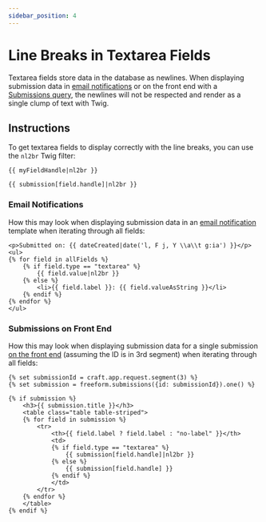 ```yaml
---
sidebar_position: 4
---
```


# Line Breaks in Textarea Fields

Textarea fields store data in the database as newlines. When displaying submission data in [email notifications](../../forms/email-notifications.mdx) or on the front end with a [Submissions query](../../templates/queries/submissions.mdx), the newlines will not be respected and render as a single clump of text with Twig.

## Instructions

To get textarea fields to display correctly with the line breaks, you can use the `nl2br` Twig filter:

```
{{ myFieldHandle|nl2br }}
```

```
{{ submission[field.handle]|nl2br }}
```

### Email Notifications

How this may look when displaying submission data in an [email notification](../../forms/email-notifications.mdx) template when iterating through all fields:

```twig showLineNumbers {4-6}
<p>Submitted on: {{ dateCreated|date('l, F j, Y \\a\\t g:ia') }}</p>
<ul>
{% for field in allFields %}
    {% if field.type == "textarea" %}
        {{ field.value|nl2br }}
    {% else %}
        <li>{{ field.label }}: {{ field.valueAsString }}</li>
    {% endif %}
{% endfor %}
</ul>
```

### Submissions on Front End

How this may look when displaying submission data for a single submission [on the front end](../../templates/queries/submissions.mdx) (assuming the ID is in 3rd segment) when iterating through all fields:

```twig showLineNumbers {11-13}
{% set submissionId = craft.app.request.segment(3) %}
{% set submission = freeform.submissions({id: submissionId}).one() %}

{% if submission %}
    <h3>{{ submission.title }}</h3>
    <table class="table table-striped">
    {% for field in submission %}
        <tr>
            <th>{{ field.label ? field.label : "no-label" }}</th>
            <td>
            {% if field.type == "textarea" %}
                {{ submission[field.handle]|nl2br }}
            {% else %}
                {{ submission[field.handle] }}
            {% endif %}
            </td>
        </tr>
    {% endfor %}
    </table>
{% endif %}
```
